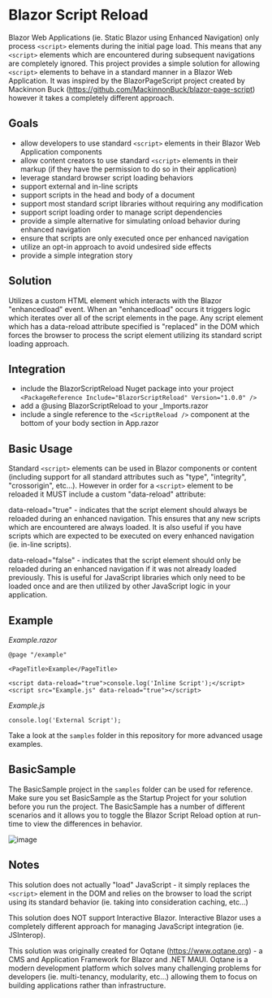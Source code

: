 # Blazor Script Reload

Blazor Web Applications (ie. Static Blazor using Enhanced Navigation) only process ```<script>``` elements during the initial page load. This means that any ```<script>``` elements which are encountered during subsequent navigations are completely ignored. This project provides a simple solution for allowing ```<script>``` elements to behave in a standard manner in a Blazor Web Application. It was inspired by the BlazorPageScript project created by Mackinnon Buck (https://github.com/MackinnonBuck/blazor-page-script) however it takes a completely different approach.

## Goals

- allow developers to use standard ```<script>``` elements in their Blazor Web Application components
- allow content creators to use standard ```<script>``` elements in their markup (if they have the permission to do so in their application)
- leverage standard browser script loading behaviors
- support external and in-line scripts
- support scripts in the head and body of a document
- support most standard script libraries without requiring any modification
- support script loading order to manage script dependencies
- provide a simple alternative for simulating onload behavior during enhanced navigation
- ensure that scripts are only executed once per enhanced navigation
- utilize an opt-in approach to avoid undesired side effects
- provide a simple integration story

## Solution

Utilizes a custom HTML element which interacts with the Blazor "enhancedload" event. When an "enhancedload" occurs it triggers logic which iterates over all of the script elements in the page. Any script element which has a data-reload attribute specified is "replaced" in the DOM which forces the browser to process the script element utilizing its standard script loading approach.

## Integration

- include the BlazorScriptReload Nuget package into your project ```<PackageReference Include="BlazorScriptReload" Version="1.0.0" />```
- add a @using BlazorScriptReload to your _Imports.razor
- include a single reference to the ```<ScriptReload />``` component at the bottom of your body section in App.razor 

## Basic Usage

Standard ```<script>``` elements can be used in Blazor components or content (including support for all standard attributes such as "type", "integrity", "crossorigin", etc...). However in order for a ```<script>``` element to be reloaded it MUST include a custom "data-reload" attribute:

data-reload="true" - indicates that the script element should always be reloaded during an enhanced navigation. This ensures that any new scripts which are encountered are always loaded. It is also useful if you have scripts which are expected to be executed on every enhanced navigation (ie. in-line scripts).

data-reload="false" - indicates that the script element should only be reloaded during an enhanced navigation if it was not already loaded previously. This is useful for JavaScript libraries which only need to be loaded once and are then utilized by other JavaScript logic in your application.

## Example

_Example.razor_
```
@page "/example"

<PageTitle>Example</PageTitle>

<script data-reload="true">console.log('Inline Script');</script>
<script src="Example.js" data-reload="true"></script>

```
_Example.js_

```
console.log('External Script');
```

Take a look at the `samples` folder in this repository for more advanced usage examples.

## BasicSample

The BasicSample project in the `samples` folder can be used for reference. Make sure you set BasicSample as the Startup Project for your solution before you run the project. The BasicSample has a number of different scenarios and it allows you to toggle the Blazor Script Reload option at run-time to view the differences in behavior.

![image](https://github.com/user-attachments/assets/65ecc9d0-3d82-4c7d-95d3-42130580b9f0)

## Notes

This solution does not actually "load" JavaScript - it simply replaces the ```<script>``` element in the DOM and relies on the browser to load the script using its standard behavior (ie. taking into consideration caching, etc...)

This solution does NOT support Interactive Blazor. Interactive Blazor uses a completely different approach for managing JavaScript integration (ie. JSInterop).

This solution was originally created for Oqtane (https://www.oqtane.org) - a CMS and Application Framework for Blazor and .NET MAUI. Oqtane is a modern development platform which solves many challenging problems for developers (ie. multi-tenancy, modularity, etc...) allowing them to focus on building applications rather than infrastructure.
